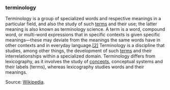 ### terminology

<p class="c8"><span>Terminology is a group of specialized words and respective meanings in a particular field, and also the study of such </span><span class="c2"><a class="c3" href="#h.ojn7uxdcaf7u">terms</a></span><span>&nbsp;and their use; the latter meaning is also known as terminology science. A term is a word, </span><span>compound word</span><span>, or multi-word </span><span>expressions</span><span>&nbsp;that in specific </span><span>contexts</span><span>&nbsp;is given specific meanings—these may deviate from the meanings the same words have in other contexts and in everyday language.</span><span class="c2 c22"><a class="c3" href="https://www.google.com/url?q=https://en.wikipedia.org/wiki/Terminology%23cite_note-2&amp;sa=D&amp;source=editors&amp;ust=1706779842847863&amp;usg=AOvVaw0VsmZh8N7_4ARpcnCYQoBm">[2]</a></span><span>&nbsp;Terminology is a discipline that studies, among other things, the development of such </span><span class="c2"><a class="c3" href="#h.ojn7uxdcaf7u">terms</a></span><span>&nbsp;and their interrelationships within a specialized domain. Terminology differs from </span><span>lexicography</span><span>, as it involves the study of </span><span class="c2"><a class="c3" href="#h.6hyxh4mxxbu2">concepts</a></span><span class="c0">, conceptual systems and their labels (terms), whereas lexicography studies words and their meanings.</span></p><p class="c8"><span>Source: </span><span class="c2"><a class="c3" href="https://www.google.com/url?q=https://en.wikipedia.org/wiki/Terminology&amp;sa=D&amp;source=editors&amp;ust=1706779842848604&amp;usg=AOvVaw02PPTkzypNYUb_RG1SCO8f">Wikipedia</a></span><span class="c0">.</span></p>